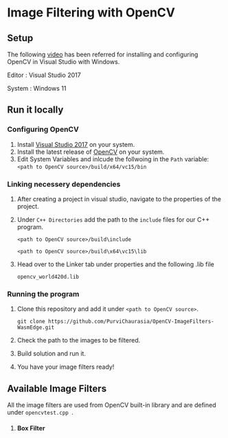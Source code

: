 # Image Filtering with OpenCV

## Setup
The following [video](https://www.youtube.com/watch?v=trXs2r6xSnI) has been referred for installing and configuring OpenCV in Visual Studio with Windows.  

Editor : Visual Studio 2017  

System : Windows 11

## Run it locally
### Configuring OpenCV 
1. Install [Visual Studio 2017](https://visualstudio.microsoft.com/) on your system.
2. Install the latest release of [OpenCV](https://opencv.org/releases/) on your system. 
3. Edit System Variables and inlcude the follwoing in the ```Path``` variable:<br />
   ``` <path to OpenCV source>/build/x64/vc15/bin ```

### Linking necessery dependencies  
1. After creating a project in visual studio, navigate to the properties of the project.
2. Under ```C++ Directories``` add the path to the ```include``` files for our C++ program.  <br />
   
   ``` <path to OpenCV source>/build\include ```  <br />
   
   ``` <path to OpenCV source>/build\x64\vc15\lib ```  <br />
   
4. Head over to the Linker tab under properties and the following .lib file <br />

   ``` opencv_world420d.lib ``` <br />

### Running the program

1. Clone this repository and add it under  ``` <path to OpenCV source> ```.  <br />

   ``` git clone https://github.com/PurviChaurasia/OpenCV-ImageFilters-WasmEdge.git ```  <br />
2. Check the path to the images to be filtered.
3. Build solution and run it.
4. You have your image filters ready!


## Available Image Filters

All the image filters are used from OpenCV built-in library and are defined under ```opencvtest.cpp ```.   <br />
1. #### Box Filter
   

   
